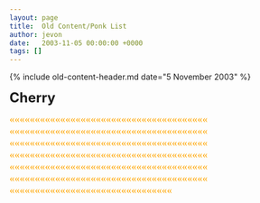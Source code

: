 ```yaml
---
layout: page
title:  Old Content/Ponk List
author: jevon
date:   2003-11-05 00:00:00 +0000
tags: []
---
```


{% include old-content-header.md date="5 November 2003" %}

<font size="+2"><b>Cherry</b></font><br>

<font color="orange" face="Wingdings" size="+1">«««««««««««««««««««««««««««««««««««««««
«««««««««««««««««««««««««««««««««««««««
«««««««««««««««««««««««««««««««««««««««
«««««««««««««««««««««««««««««««««««««««
«««««««««««««««««««««««««««««««««««««««
«««««««««««««««««««««««««««««««««««««««
««««««««««««««««««««««««««««««««</font>
